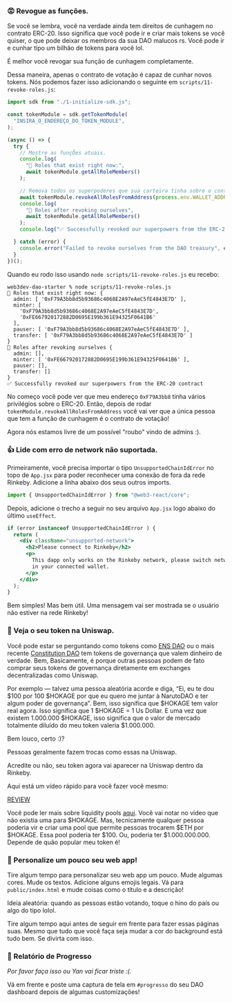 ### 😡 Revogue as funções.

Se você se lembra, você na verdade ainda tem direitos de cunhagem no contrato ERC-20. Isso significa que você pode ir e criar mais tokens se você quiser, o que pode deixar os membros da sua DAO malucos rs. Você pode ir e cunhar tipo um bilhão de tokens para você lol.

É melhor você revogar sua função de cunhagem completamente.

Dessa maneira, apenas o contrato de votação é capaz de cunhar novos tokens. Nós podemos fazer isso adicionando o seguinte em `scripts/11-revoke-roles.js`:

```jsx
import sdk from "./1-initialize-sdk.js";

const tokenModule = sdk.getTokenModule(
  "INSIRA_O_ENDEREÇO_DO_TOKEN_MODULE",
);

(async () => {
  try {
    // Mostre as funçÕes atuais.
    console.log(
      "👀 Roles that exist right now:",
      await tokenModule.getAllRoleMembers()
    );

    // Remova todos os superpoderes que sua carteira tinha sobre o contrato ERC-20.
    await tokenModule.revokeAllRolesFromAddress(process.env.WALLET_ADDRESS);
    console.log(
      "🎉 Roles after revoking ourselves",
      await tokenModule.getAllRoleMembers()
    );
    console.log("✅ Successfully revoked our superpowers from the ERC-20 contract");

  } catch (error) {
    console.error("Failed to revoke ourselves from the DAO treasury", error);
  }
})();
```

Quando eu rodo isso usando `node scripts/11-revoke-roles.js` eu recebo:

```plaintext
web3dev-dao-starter % node scripts/11-revoke-roles.js
👀 Roles that exist right now: {
  admin: [ '0xF79A3bb8d5b93686c4068E2A97eAeC5fE4843E7D' ],
  minter: [
    '0xF79A3bb8d5b93686c4068E2A97eAeC5fE4843E7D',
    '0xFE667920172882D0695E199b361E94325F0641B6'
  ],
  pauser: [ '0xF79A3bb8d5b93686c4068E2A97eAeC5fE4843E7D' ],
  transfer: [ '0xF79A3bb8d5b93686c4068E2A97eAeC5fE4843E7D' ]
}
🎉 Roles after revoking ourselves {
  admin: [],
  minter: [ '0xFE667920172882D0695E199b361E94325F0641B6' ],
  pauser: [],
  transfer: []
}
✅ Successfully revoked our superpowers from the ERC-20 contract
```

No começo você pode ver que meu endereço `0xF79A3bb8` tinha vários privilégios sobre o ERC-20. Então, depois de rodar `tokenModule.revokeAllRolesFromAddress` você vai ver que a única pessoa que tem a função de cunhagem é o contrato de votação!

Agora nós estamos livre de um possível "roubo" vindo de admins :).

### 👍 Lide com erro de network não suportada.

Primeiramente, você precisa importar o tipo `UnsupportedChainIdError` no topo de `App.jsx` para poder reconhecer uma conexão de fora da rede Rinkeby. Adicione a linha abaixo dos seus outros imports.

```jsx
import { UnsupportedChainIdError } from "@web3-react/core";
```

Depois, adicione o trecho a seguir no seu arquivo `App.jsx` logo abaixo do último `useEffect`.

```jsx
if (error instanceof UnsupportedChainIdError ) {
  return (
    <div className="unsupported-network">
      <h2>Please connect to Rinkeby</h2>
      <p>
        This dapp only works on the Rinkeby network, please switch networks
        in your connected wallet.
      </p>
    </div>
  );
}
```

Bem simples! Mas bem útil. Uma mensagem vai ser mostrada se o usuário não estiver na rede Rinkeby!

### 🤑 Veja o seu token na Uniswap.

Você pode estar se perguntando como tokens como [ENS DAO](https://coinmarketcap.com/currencies/ethereum-name-service/) ou o mais recente [Constitution DAO](https://coinmarketcap.com/currencies/constitutiondao/) tem tokens de governança que valem dinheiro de verdade. Bem, Basicamente, é porque outras pessoas podem de fato comprar seus tokens de governança diretamente em exchanges decentralizadas como Uniswap.

Por exemplo — talvez uma pessoa aleatória acorde e diga, “Ei, eu te dou $100 por 100 $HOKAGE por que eu quero me juntar à NarutoDAO e ter algum poder de governança”. Bem, isso significa que $HOKAGE tem valor real agora. Isso significa que 1 $HOKAGE = 1 Us Dollar. E uma vez que existem 1.000.000 $HOKAGE, isso significa que o valor de mercado totalmente diluído do meu token valeria $1.000.000.

Bem louco, certo :)?

Pessoas geralmente fazem trocas como essas na Uniswap.

Acredite ou não, seu token agora vai aparecer na Uniswap dentro da Rinkeby.

Aqui está um vídeo rápido para você fazer você mesmo: 

[REVIEW](https://www.loom.com/share/8c235f0c5d974c978e5dbd564bbca59d)

Você pode ler mais sobre liquidity pools [aqui](https://docs.uniswap.org/protocol/V2/concepts/core-concepts/pools). Você vai notar no vídeo que não existia uma para $HOKAGE. Mas, tecnicamente qualquer pessoa poderia vir e criar uma pool que permite pessoas trocarem $ETH por $HOKAGE. Essa pool poderia ter $100. Ou, poderia ter $1.000.000.000. Depende de quão popular meu token é!

### 🎨 Personalize um pouco seu web app!

Tire algum tempo para personalizar seu web app um pouco. Mude algumas cores. Mude os textos. Adicione alguns emojis legais. Vá para `public/index.html` e mude coisas como o título e a descrição!

Ideia aleatória: quando as pessoas estão votando, toque o hino do país ou algo do tipo lolol.

Tire algum tempo aqui antes de seguir em frente para fazer essas páginas suas. Mesmo que tudo que você faça seja mudar a cor do background está tudo bem. Se divirta com isso.

### 🚨 Relatório de Progresso

*Por favor faça isso ou Yan vai ficar triste :(.*

Vá em frente e poste uma captura de tela em `#progresso` do seu DAO dashboard depois de algumas customizações!
